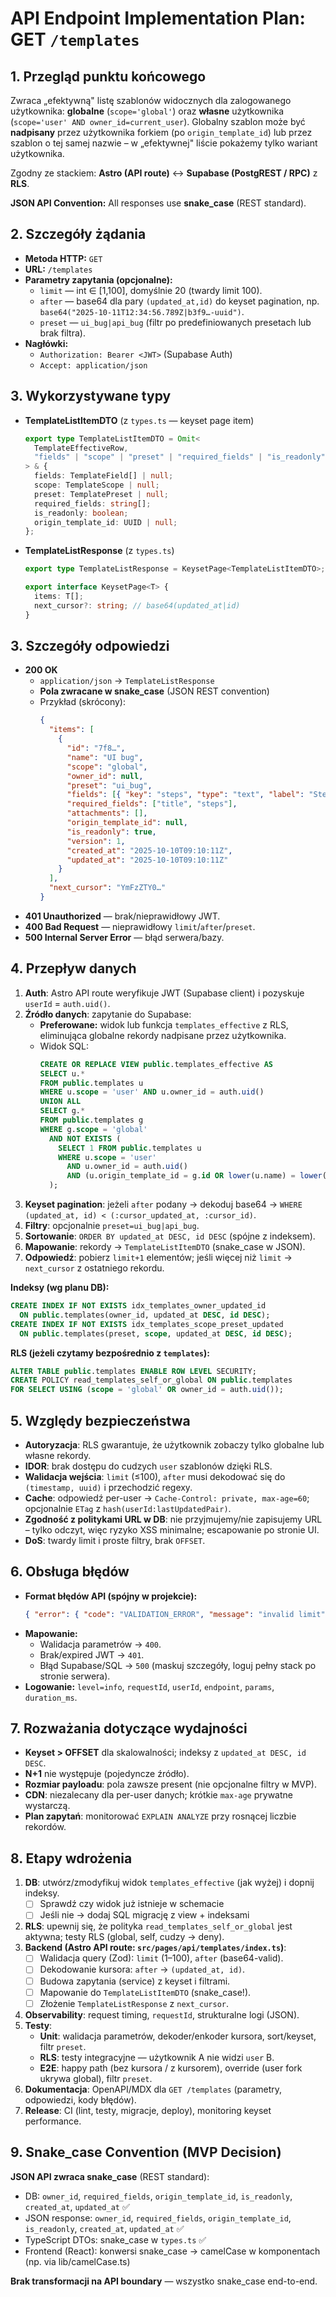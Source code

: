 # API Endpoint Implementation Plan: GET `/templates`

## 1. Przegląd punktu końcowego

Zwraca „efektywną" listę szablonów widocznych dla zalogowanego użytkownika: **globalne** (`scope='global'`) oraz **własne** użytkownika (`scope='user' AND owner_id=current_user`). Globalny szablon może być **nadpisany** przez użytkownika forkiem (po `origin_template_id`) lub przez szablon o tej samej nazwie – w „efektywnej" liście pokażemy tylko wariant użytkownika.

Zgodny ze stackiem: **Astro (API route)** ↔ **Supabase (PostgREST / RPC)** z **RLS**.

**JSON API Convention:** All responses use **snake_case** (REST standard).

## 2. Szczegóły żądania

- **Metoda HTTP:** `GET`
- **URL:** `/templates`
- **Parametry zapytania (opcjonalne):**
  - `limit` — int ∈ [1,100], domyślnie 20 (twardy limit 100).
  - `after` — base64 dla pary `(updated_at,id)` do keyset pagination, np. `base64("2025-10-11T12:34:56.789Z|b3f9…-uuid")`.
  - `preset` — `ui_bug|api_bug` (filtr po predefiniowanych presetach lub brak filtra).
- **Nagłówki:**
  - `Authorization: Bearer <JWT>` (Supabase Auth)
  - `Accept: application/json`

## 3. Wykorzystywane typy

- **TemplateListItemDTO** (z `types.ts` — keyset page item)

  ```ts
  export type TemplateListItemDTO = Omit<
    TemplateEffectiveRow,
    "fields" | "scope" | "preset" | "required_fields" | "is_readonly" | "origin_template_id"
  > & {
    fields: TemplateField[] | null;
    scope: TemplateScope | null;
    preset: TemplatePreset | null;
    required_fields: string[];
    is_readonly: boolean;
    origin_template_id: UUID | null;
  };
  ```

- **TemplateListResponse** (z `types.ts`)

  ```ts
  export type TemplateListResponse = KeysetPage<TemplateListItemDTO>;

  export interface KeysetPage<T> {
    items: T[];
    next_cursor?: string; // base64(updated_at|id)
  }
  ```

## 3. Szczegóły odpowiedzi

- **200 OK**
  - `application/json` → `TemplateListResponse`
  - **Pola zwracane w snake_case** (JSON REST convention)
  - Przykład (skrócony):
    ```json
    {
      "items": [
        {
          "id": "7f8…",
          "name": "UI bug",
          "scope": "global",
          "owner_id": null,
          "preset": "ui_bug",
          "fields": [{ "key": "steps", "type": "text", "label": "Steps" }],
          "required_fields": ["title", "steps"],
          "attachments": [],
          "origin_template_id": null,
          "is_readonly": true,
          "version": 1,
          "created_at": "2025-10-10T09:10:11Z",
          "updated_at": "2025-10-10T09:10:11Z"
        }
      ],
      "next_cursor": "YmFzZTY0…"
    }
    ```
- **401 Unauthorized** — brak/nieprawidłowy JWT.
- **400 Bad Request** — nieprawidłowy `limit`/`after`/`preset`.
- **500 Internal Server Error** — błąd serwera/bazy.

## 4. Przepływ danych

1. **Auth**: Astro API route weryfikuje JWT (Supabase client) i pozyskuje `userId` = `auth.uid()`.
2. **Źródło danych**: zapytanie do Supabase:
   - **Preferowane:** widok lub funkcja `templates_effective` z RLS, eliminująca globalne rekordy nadpisane przez użytkownika.
   - Widok SQL:
     ```sql
     CREATE OR REPLACE VIEW public.templates_effective AS
     SELECT u.*
     FROM public.templates u
     WHERE u.scope = 'user' AND u.owner_id = auth.uid()
     UNION ALL
     SELECT g.*
     FROM public.templates g
     WHERE g.scope = 'global'
       AND NOT EXISTS (
         SELECT 1 FROM public.templates u
         WHERE u.scope = 'user'
           AND u.owner_id = auth.uid()
           AND (u.origin_template_id = g.id OR lower(u.name) = lower(g.name))
       );
     ```
3. **Keyset pagination**: jeżeli `after` podany → dekoduj base64 → `WHERE (updated_at, id) < (:cursor_updated_at, :cursor_id)`.
4. **Filtry**: opcjonalnie `preset=ui_bug|api_bug`.
5. **Sortowanie**: `ORDER BY updated_at DESC, id DESC` (spójne z indeksem).
6. **Mapowanie**: rekordy → `TemplateListItemDTO` (snake_case w JSON).
7. **Odpowiedź**: pobierz `limit+1` elementów; jeśli więcej niż `limit` → `next_cursor` z ostatniego rekordu.

**Indeksy (wg planu DB):**

```sql
CREATE INDEX IF NOT EXISTS idx_templates_owner_updated_id
  ON public.templates(owner_id, updated_at DESC, id DESC);
CREATE INDEX IF NOT EXISTS idx_templates_scope_preset_updated
  ON public.templates(preset, scope, updated_at DESC, id DESC);
```

**RLS (jeżeli czytamy bezpośrednio z `templates`):**

```sql
ALTER TABLE public.templates ENABLE ROW LEVEL SECURITY;
CREATE POLICY read_templates_self_or_global ON public.templates
FOR SELECT USING (scope = 'global' OR owner_id = auth.uid());
```

## 5. Względy bezpieczeństwa

- **Autoryzacja**: RLS gwarantuje, że użytkownik zobaczy tylko globalne lub własne rekordy.
- **IDOR**: brak dostępu do cudzych `user` szablonów dzięki RLS.
- **Walidacja wejścia**: `limit` (≤100), `after` musi dekodować się do `(timestamp, uuid)` i przechodzić regexy.
- **Cache**: odpowiedź per-user → `Cache-Control: private, max-age=60`; opcjonalnie `ETag` z `hash(userId:lastUpdatedPair)`.
- **Zgodność z politykami URL w DB**: nie przyjmujemy/nie zapisujemy URL – tylko odczyt, więc ryzyko XSS minimalne; escapowanie po stronie UI.
- **DoS**: twardy limit i proste filtry, brak `OFFSET`.

## 6. Obsługa błędów

- **Format błędów API (spójny w projekcie):**
  ```json
  { "error": { "code": "VALIDATION_ERROR", "message": "invalid limit", "details": { "limit": "…" } } }
  ```
- **Mapowanie:**
  - Walidacja parametrów → `400`.
  - Brak/expired JWT → `401`.
  - Błąd Supabase/SQL → `500` (maskuj szczegóły, loguj pełny stack po stronie serwera).
- **Logowanie:** `level=info`, `requestId`, `userId`, `endpoint`, `params`, `duration_ms`.

## 7. Rozważania dotyczące wydajności

- **Keyset > OFFSET** dla skalowalności; indeksy z `updated_at DESC, id DESC`.
- **N+1** nie występuje (pojedyncze źródło).
- **Rozmiar payloadu**: pola zawsze present (nie opcjonalne filtry w MVP).
- **CDN**: niezalecany dla per-user danych; krótkie `max-age` prywatne wystarczą.
- **Plan zapytań**: monitorować `EXPLAIN ANALYZE` przy rosnącej liczbie rekordów.

## 8. Etapy wdrożenia

1. **DB**: utwórz/zmodyfikuj widok `templates_effective` (jak wyżej) i dopnij indeksy.
   - [ ] Sprawdź czy widok już istnieje w schemacie
   - [ ] Jeśli nie → dodaj SQL migrację z view + indeksami
2. **RLS**: upewnij się, że polityka `read_templates_self_or_global` jest aktywna; testy RLS (global, self, cudzy → deny).
3. **Backend (Astro API route: `src/pages/api/templates/index.ts`)**:
   - [ ] Walidacja query (Zod): `limit` (1–100), `after` (base64-valid).
   - [ ] Dekodowanie kursora: `after` → `(updated_at, id)`.
   - [ ] Budowa zapytania (service) z keyset i filtrami.
   - [ ] Mapowanie do `TemplateListItemDTO` (snake_case!).
   - [ ] Złożenie `TemplateListResponse` z `next_cursor`.
4. **Observability**: request timing, `requestId`, strukturalne logi (JSON).
5. **Testy**:
   - **Unit**: walidacja parametrów, dekoder/enkoder kursora, sort/keyset, filtr `preset`.
   - **RLS**: testy integracyjne — użytkownik A nie widzi `user` B.
   - **E2E**: happy path (bez kursora / z kursorem), override (user fork ukrywa global), filtr `preset`.
6. **Dokumentacja**: OpenAPI/MDX dla `GET /templates` (parametry, odpowiedzi, kody błędów).
7. **Release**: CI (lint, testy, migracje, deploy), monitoring keyset performance.

## 9. Snake_case Convention (MVP Decision)

**JSON API zwraca snake_case** (REST standard):

- DB: `owner_id`, `required_fields`, `origin_template_id`, `is_readonly`, `created_at`, `updated_at` ✅
- JSON response: `owner_id`, `required_fields`, `origin_template_id`, `is_readonly`, `created_at`, `updated_at` ✅
- TypeScript DTOs: snake_case w `types.ts` ✅
- Frontend (React): konwersi snake_case → camelCase w komponentach (np. via lib/camelCase.ts)

**Brak transformacji na API boundary** — wszystko snake_case end-to-end.
